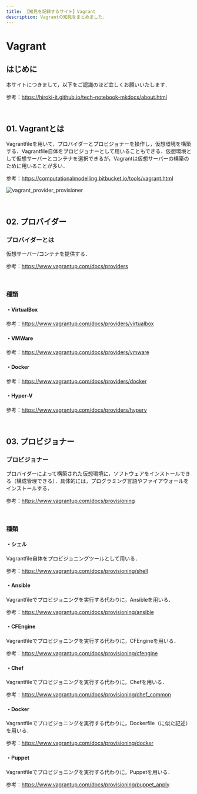 ```yaml
---
title: 【知見を記録するサイト】Vagrant
description: Vagrantの知見をまとめました．
---
```


# Vagrant

## はじめに

本サイトにつきまして，以下をご認識のほど宜しくお願いいたします．

参考：https://hiroki-it.github.io/tech-notebook-mkdocs/about.html

<br>

## 01. Vagrantとは

Vagrantfileを用いて，プロバイダーとプロビジョナーを操作し，仮想環境を構築する．Vagrantfile自体をプロビジョナーとして用いることもできる．仮想環境として仮想サーバーとコンテナを選択できるが，Vagrantは仮想サーバーの構築のために用いることが多い．

参考：https://computationalmodelling.bitbucket.io/tools/vagrant.html

![vagrant_provider_provisioner](https://raw.githubusercontent.com/hiroki-it/tech-notebook/master/images/vagrant_provider_provisioner.png)

<br>

## 02. プロバイダー

### プロバイダーとは

仮想サーバー/コンテナを提供する．

参考：https://www.vagrantup.com/docs/providers

<br>

### 種類

#### ・VirtualBox

参考：https://www.vagrantup.com/docs/providers/virtualbox

#### ・VMWare

参考：https://www.vagrantup.com/docs/providers/vmware

#### ・Docker

参考：https://www.vagrantup.com/docs/providers/docker

#### ・Hyper-V

参考：https://www.vagrantup.com/docs/providers/hyperv

<br>

## 03. プロビジョナー

### プロビジョナー

プロバイダーによって構築された仮想環境に，ソフトウェアをインストールできる（構成管理できる）．具体的には，プログラミング言語やファイアウォールをインストールする．

参考：https://www.vagrantup.com/docs/provisioning

<br>

### 種類

#### ・シェル

Vagrantfile自体をプロビジョニングツールとして用いる．

参考：https://www.vagrantup.com/docs/provisioning/shell

#### ・Ansible

Vagrantfileでプロビジョニングを実行する代わりに，Ansibleを用いる．

参考：https://www.vagrantup.com/docs/provisioning/ansible

#### ・CFEngine

Vagrantfileでプロビジョニングを実行する代わりに，CFEngineを用いる．

参考：https://www.vagrantup.com/docs/provisioning/cfengine

#### ・Chef

Vagrantfileでプロビジョニングを実行する代わりに，Chefを用いる．

参考：https://www.vagrantup.com/docs/provisioning/chef_common

#### ・Docker

Vagrantfileでプロビジョニングを実行する代わりに，Dockerfile（に似た記述）を用いる．

参考：https://www.vagrantup.com/docs/provisioning/docker

#### ・Puppet

Vagrantfileでプロビジョニングを実行する代わりに，Puppetを用いる．

参考：https://www.vagrantup.com/docs/provisioning/puppet_apply

